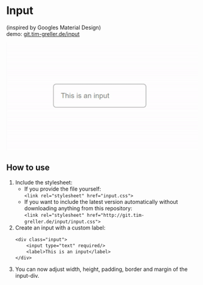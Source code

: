 # Input
(inspired by Googles Material Design)  
demo: [git.tim-greller.de/input](https://tim-greller.de/git/input)  

![Result](inpt.gif)

## How to use
1. Include the stylesheet:
    - If you provide the file yourself: <br> ```<link rel="stylesheet" href="input.css">```
    - If you want to include the latest version automatically without downloading anything from this repository: <br> ```<link rel="stylesheet" href="http://git.tim-greller.de/input/input.css">```
2. Create an input with a custom label:
    ```
    <div class="input">
        <input type="text" required/>
        <label>This is an input</label>
    </div>
    ```
3. You can now adjust width, height, padding, border and margin of the input-div.
